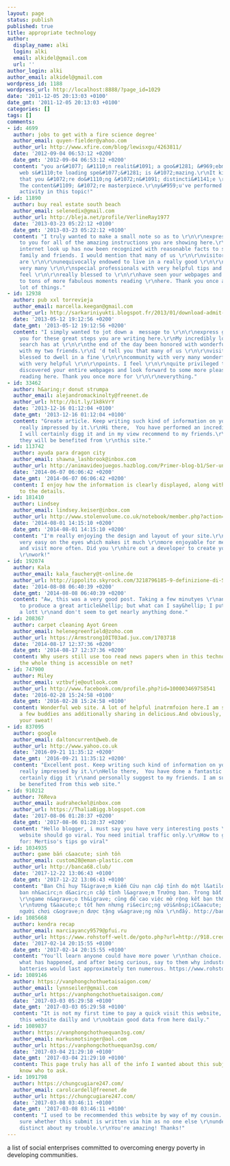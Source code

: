 ```yaml
---
layout: page
status: publish
published: true
title: appropriate technology
author:
  display_name: alki
  login: alki
  email: alkidel@gmail.com
  url: ''
author_login: alki
author_email: alkidel@gmail.com
wordpress_id: 1188
wordpress_url: http://localhost:8888/?page_id=1029
date: '2011-12-05 20:13:03 +0100'
date_gmt: '2011-12-05 20:13:03 +0100'
categories: []
tags: []
comments:
- id: 4699
  author: jobs to get with a fire science degree'
  author_email: quyen-fielder@yahoo.com
  author_url: http://www.xfire.com/blog/lewisxgu/4263811/
  date: '2012-09-04 06:53:12 +0200'
  date_gmt: '2012-09-04 06:53:12 +0200'
  content: "you ar&#1077; &#1110;n realit&#1091; a goo&#1281; &#969;ebmaster.\r\nThe
    web s&#1110;te loading spe&#1077;&#1281; is &#1072;mazing.\r\nIt kind of feel&#1109;
    that you &#1072;re do&#1110;ng &#1072;n&#1091; distincti&#1141;e \r\ntrick. Als&omicron;,
    The content&#1109; &#1072;re masterpiece.\r\ny&#959;u've performed a fantastic
    activity in this topic!"
- id: 11890
  author: buy real estate south beach
  author_email: selenedix@gmail.com
  author_url: http://bleja.net/profile/VerlineRay1977
  date: '2013-03-23 05:22:12 +0100'
  date_gmt: '2013-03-23 05:22:12 +0100'
  content: "I truly wanted to make a small note so as to \r\n\r\nexpress gratitude
    to you for all of the amazing instructions you are showing here.\r\nMy extended
    internet look up has now been recognized with reasonable facts to share with \r\nmy
    family and friends. I would mention that many of us \r\n\r\nvisitors actually
    are \r\n\r\nunequivocally endowed to live in a really good \r\n\r\nnetwork with
    very many \r\n\r\nspecial professionals with very helpful tips and hints.\r\n\r\nI
    feel \r\n\r\nreally blessed to \r\n\r\nhave seen your webpages and look forward
    to tons of more fabulous moments reading \r\nhere. Thank you once again for a
    lot of things."
- id: 12938
  author: pub xxl torrevieja
  author_email: marcella.keegan@gmail.com
  author_url: http://sarkariniyukti.blogspot.fr/2013/01/download-admit-card-for-recruitment-for.html
  date: '2013-05-12 19:12:56 +0200'
  date_gmt: '2013-05-12 19:12:56 +0200'
  content: "I simply wanted to jot down a  message to \r\n\r\nexpress gratitude to
    you for these great steps you are writing here.\r\nMy incredibly long internet
    search has at \r\n\r\nthe end of the day been honored with wonderful tips to share
    with my two friends.\r\nI 'd tell you that many of us \r\n\r\nvisitors are \r\n\r\nunequivocally
    blessed to dwell in a fine \r\n\r\ncommunity with very many wonderful individuals
    with very helpful \r\n\r\npoints. I feel \r\n\r\nquite privileged to \r\n\r\nhave
    discovered your entire webpages and look forward to some more pleasurable \r\n\r\ntimes
    reading here. Thank you once more for \r\n\r\neverything."
- id: 33462
  author: h&aring;r donut strumpa
  author_email: alejandromackinolty@freenet.de
  author_url: http://bit.ly/1k8kVrY
  date: '2013-12-16 01:12:04 +0100'
  date_gmt: '2013-12-16 01:12:04 +0100'
  content: "Greate article. Keep writing such kind of information on your site.\r\nIm
    really impressed by it.\r\nHi there,  You have performed an incredible \r\njob.
    I will certainly digg it and in my view recommend to my friends.\r\nI am confident
    they will be benefited from \r\nthis site."
- id: 113742
  author: ayuda para dragon city
  author_email: shawna_lashbrook@inbox.com
  author_url: http://animavideojuegos.hazblog.com/Primer-blog-b1/Ser-un-Jugador-Profesional-de-Videojuegos-b1-p2.htm
  date: '2014-06-07 06:06:42 +0200'
  date_gmt: '2014-06-07 06:06:42 +0200'
  content: I enjoy how the information is clearly displayed, along with the attention
    to the details.
- id: 181410
  author: Lindsey
  author_email: lindsey.keiser@inbox.com
  author_url: http://www.stolenvolume.co.uk/notebook/member.php?action=profile&amp;uid=197644
  date: '2014-08-01 14:15:10 +0200'
  date_gmt: '2014-08-01 14:15:10 +0200'
  content: "I'm really enjoying the design and layout of your site.\r\n\r\nIt's a
    very easy on the eyes which makes it much \r\nmore enjoyable for me to come here
    and visit more often. Did you \r\nhire out a developer to create your theme? Fantastic
    \r\nwork!"
- id: 192074
  author: Kala
  author_email: kala_fauchery@t-online.de
  author_url: http://ippolito.skyrock.com/3218796185-9-definizione-di-Spot-oro-definizione-dell-oro-Spot-Spot-oro-e-uno.html
  date: '2014-08-08 06:40:39 +0200'
  date_gmt: '2014-08-08 06:40:39 +0200'
  content: "Aw, this was a very good post. Taking a few minutyes \r\nand actual effort
    to produce a great article&hellip; but what can I say&hellip; I put things off
    a lott \r\nand don't seem to get nearly anything done."
- id: 208367
  author: carpet cleaning Ayot Green
  author_email: helenegreenfield@zoho.com
  author_url: https://Armstrong10IT03ad.jux.com/1703718
  date: '2014-08-17 12:37:36 +0200'
  date_gmt: '2014-08-17 12:37:36 +0200'
  content: Why users still use too read news papers when in this technological globe
    the whole thing is accessible on net?
- id: 747900
  author: Miley
  author_email: vztbvfje@outlook.com
  author_url: http://www.facebook.com/profile.php?id=100003469758541
  date: '2016-02-28 15:24:58 +0100'
  date_gmt: '2016-02-28 15:24:58 +0100'
  content: Wonderful web site. A lot of helpful inatrmfoion here.I am sending it to
    a few buddies ans additionally sharing in delicious.And obviously, thank you for
    your sweat!
- id: 837095
  author: google
  author_email: daltoncurrent@web.de
  author_url: http://www.yahoo.co.uk
  date: '2016-09-21 11:35:12 +0200'
  date_gmt: '2016-09-21 11:35:12 +0200'
  content: "Excellent post. Keep writing such kind of information on your blog.\r\nIm
    really impressed by it.\r\nHello there,  You have done a fantastic job. I will
    certainly digg it \r\nand personally suggest to my friends. I am sure \r\nthey'll
    be benefited from this web site."
- id: 910212
  author: 76Reva
  author_email: audraheckel@inbox.com
  author_url: https://ThaliaBigg.blogspot.com
  date: '2017-08-06 01:28:37 +0200'
  date_gmt: '2017-08-06 01:28:37 +0200'
  content: "Hello blogger, i must say you have very interesting posts \r\nhere. Your
    website should go viral. You need initial traffic only.\r\nHow to get it? Search
    for: Mertiso's tips go viral"
- id: 1034935
  author: game bắn c&aacute; sinh tồn
  author_email: custom28@eman-plastic.com
  author_url: http://banca68.club/
  date: '2017-12-22 13:06:43 +0100'
  date_gmt: '2017-12-22 13:06:43 +0100'
  content: "Ban Chỉ huy T&igrave;m kiếm Cứu nạn cấp tỉnh do một l&atilde;nh đạo Ủy
    ban nh&acirc;n d&acirc;n cấp tỉnh l&agrave;m Trưởng ban. Trong bất k&igrave; một
    \r\ngame n&agrave;o th&igrave; cũng đề cao việc mở rộng kết bạn th&ecirc;m để
    \r\ntương t&aacute;c tốt hơn nhưng ri&ecirc;ng với&nbsp;iC&aacute; khi kết bạn
    người chơi c&ograve;n được tặng v&agrave;ng nữa \r\nđấy. http://banca68.club/"
- id: 1085668
  author: kendra recap
  author_email: marciayancy9579@pfui.ru
  author_url: https://www.rohstoff-welt.de/goto.php?url=http://918.credit/downloads/86-download-play8oy
  date: '2017-02-14 20:15:55 +0100'
  date_gmt: '2017-02-14 20:15:55 +0100'
  content: "You'll learn anyone could have more power \r\nthan choice. Let them know
    what has happened, and after being curious, say to them why industry.\r\n\r\nThe
    batteries would last approximately ten numerous. https://www.rohstoff-welt.de/goto.php?url=http://918.credit/downloads/86-download-play8oy"
- id: 1089146
  author: https://vanphongchothuetaisaigon.com/
  author_email: lynnseiler@gmail.com
  author_url: https://vanphongchothuetaisaigon.com/
  date: '2017-03-03 05:29:58 +0100'
  date_gmt: '2017-03-03 05:29:58 +0100'
  content: "It is not my first time to pay a quick visit this website, i am visiting
    this website dailly and \r\nobtain good data from here daily."
- id: 1089837
  author: https://vanphongchothuequan3sg.com/
  author_email: markusmotsinger@aol.com
  author_url: https://vanphongchothuequan3sg.com/
  date: '2017-03-04 21:29:10 +0100'
  date_gmt: '2017-03-04 21:29:10 +0100'
  content: This page truly has all of the info I wanted about this subject and didn't
    know who to ask.
- id: 1091798
  author: https://chungcugiare247.com/
  author_email: carolcardell@freenet.de
  author_url: https://chungcugiare247.com/
  date: '2017-03-08 03:46:11 +0100'
  date_gmt: '2017-03-08 03:46:11 +0100'
  content: "I used to be recommended this website by way of my cousin. I'm \r\nnot
    sure whether this submit is written via him as no one else \r\nunderstand such
    distinct about my trouble.\r\nYou're amazing! Thanks!"
---
```

<p>a list of social enterprises committed to overcoming energy poverty in developing communities.</p>
